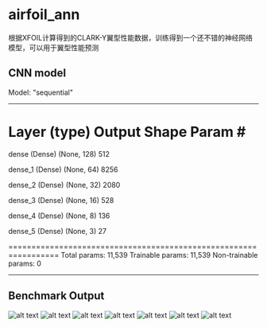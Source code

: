 # airfoil_ann
根据XFOIL计算得到的CLARK-Y翼型性能数据，训练得到一个还不错的神经网络模型，可以用于翼型性能预测

## CNN model
Model: "sequential"
_________________________________________________________________
 Layer (type)                Output Shape              Param #   
=================================================================
 dense (Dense)               (None, 128)               512       
                                                                 
 dense_1 (Dense)             (None, 64)                8256      
                                                                 
 dense_2 (Dense)             (None, 32)                2080      
                                                                 
 dense_3 (Dense)             (None, 16)                528       
                                                                 
 dense_4 (Dense)             (None, 8)                 136       
                                                                 
 dense_5 (Dense)             (None, 3)                 27        
                                                                 
=================================================================
Total params: 11,539
Trainable params: 11,539
Non-trainable params: 0
_________________________________________________________________

## Benchmark Output
![alt text](plot_Re2636315_Mach0.10.svg)
![alt text](plot_Re2636315_Mach0.20.svg)
![alt text](plot_Re2636315_Mach0.30.svg)
![alt text](plot_Re2636315_Mach0.40.svg)
![alt text](plot_Re2636315_Mach0.50.svg)
![alt text](plot_Re2636315_Mach0.60.svg)
![alt text](plot_Re2636315_Mach0.70.svg)
